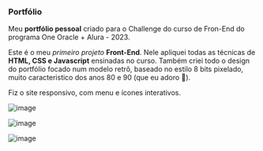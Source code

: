 ### Portfólio
Meu **portfólio pessoal** criado para o Challenge do curso de Fron-End do programa One Oracle + Alura - 2023.

Este é o meu *primeiro projeto* **Front-End**. Nele apliquei todas as técnicas de **HTML, CSS e Javascript** ensinadas no curso.
Também criei todo o design do portfólio focado num modelo retrô, baseado no estilo 8 bits pixelado, muito caracteristico dos anos 80 e 90 (que eu adoro :space_invader:).

Fiz o site responsivo, com menu e ícones interativos.


![image](https://github.com/emilyrizo/Portfolio/assets/132423021/400998e2-91a0-4c5a-9590-71de29b5bb9a)


![image](https://github.com/emilyrizo/Portfolio/assets/132423021/37b9e1a8-4303-490f-84cb-91b62b675f10)


![image](https://github.com/emilyrizo/Portfolio/assets/132423021/2e8099d8-e140-4655-bbe8-13ef2f23275e)
